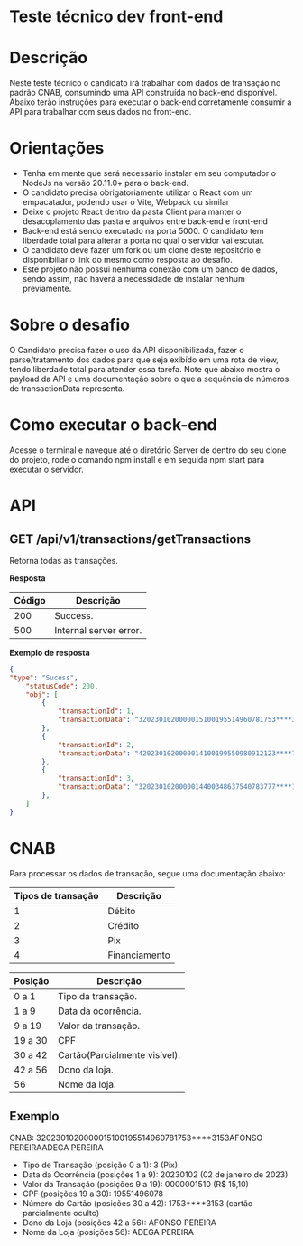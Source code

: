 # Teste técnico dev front-end

# Descrição
Neste teste técnico o candidato irá trabalhar com dados de transação no padrão CNAB, consumindo uma API construída no back-end disponível. Abaixo terão instruções
para executar o back-end corretamente consumir a API para trabalhar com seus dados no front-end.

# Orientações
- Tenha em mente que será necessário instalar em seu computador o NodeJs na versão 20.11.0+ para o back-end.
- O candidato precisa obrigatoriamente utilizar o React com um empacatador, podendo usar o Vite, Webpack ou similar
- Deixe o projeto React dentro da pasta Client para manter o desacoplamento das pasta e arquivos entre back-end e front-end
- Back-end está sendo executado na porta 5000. O candidato tem liberdade total para alterar a porta no qual o servidor vai escutar.
- O candidato deve fazer um fork ou um clone deste repositório e disponibiliar o link do mesmo como resposta ao desafio.
- Este projeto não possui nenhuma conexão com um banco de dados, sendo assim, não haverá a necessidade de instalar nenhum previamente.

# Sobre o desafio
O Candidato precisa fazer o uso da API disponibilizada, fazer o parse/tratamento dos dados para que seja exibído em uma rota de view, tendo liberdade total para atender essa tarefa.
Note que abaixo mostra o payload da API e uma documentação sobre o que a sequência de números de transactionData representa.

# Como executar o back-end
Acesse o terminal e navegue até o diretório Server de dentro do seu clone do projeto, rode o comando npm install e em seguida npm start para executar o servidor.

# API
## GET /api/v1/transactions/getTransactions

Retorna todas as transações.

**Resposta**

| Código | Descrição                    |
|--------|------------------------------|
| 200    | Success.|
| 500    | Internal server error.|

**Exemplo de resposta**

```json
{
"type": "Sucess",
    "statusCode": 200,
    "obj": [
        {
            "transactionId": 1,
            "transactionData": "3202301020000015100195514960781753****3153AFONSO PEREIRAADEGA PEREIRA"
        },
        {
            "transactionId": 2,
            "transactionData": "4202301020000014100199550980912123****7687PRISCILA COSTALOJAS MÁGICO DE OZ"
        },
        {
            "transactionId": 3,
            "transactionData": "3202301020000014400348637540783777****1313JOSÉ ALENCAR FSUPERMERCADO ARAUJ"
        },
    ]
}
```

# CNAB

Para processar os dados de transação, segue uma documentação abaixo:

| Tipos de transação | Descrição    |
|--------------------|--------------|
| 1                  | Débito       |
| 2                  | Crédito      |
| 3                  | Pix          |
| 4                  | Financiamento|


| Posição | Descrição                    |
|---------|------------------------------|
| 0 a 1   | Tipo da transação.           |
| 1 a 9   | Data da ocorrência.          |
| 9 a 19  | Valor da transação.          |
| 19 a 30 | CPF                          |
| 30 a 42 | Cartão(Parcialmente visível).|
| 42 a 56 | Dono da loja.                |
| 56      | Nome da loja.                |

## Exemplo
CNAB: 3202301020000015100195514960781753****3153AFONSO PEREIRAADEGA PEREIRA

- Tipo de Transação (posição 0 a 1): 3 (Pix)
- Data da Ocorrência (posições 1 a 9): 20230102 (02 de janeiro de 2023)
- Valor da Transação (posições 9 a 19): 0000001510 (R$ 15,10)
- CPF (posições 19 a 30): 19551496078
- Número do Cartão (posições 30 a 42): 1753****3153 (cartão parcialmente oculto)
- Dono da Loja (posições 42 a 56): AFONSO PEREIRA
- Nome da Loja (posições 56): ADEGA PEREIRA



